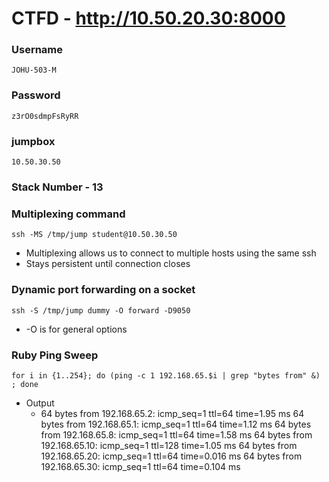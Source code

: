 # CTFD - http://10.50.20.30:8000
### Username
```
JOHU-503-M
```
### Password
```
z3rO0sdmpFsRyRR
```
### jumpbox
```
10.50.30.50
```
### Stack Number - 13
### Multiplexing command
```
ssh -MS /tmp/jump student@10.50.30.50
```
* Multiplexing allows us to connect to multiple hosts using the same ssh
* Stays persistent until connection closes
### Dynamic port forwarding on a socket
```
ssh -S /tmp/jump dummy -O forward -D9050
```
* -O is for general options
### Ruby Ping Sweep
```
for i in {1..254}; do (ping -c 1 192.168.65.$i | grep "bytes from" &) ; done
```
* Output
  * 64 bytes from 192.168.65.2: icmp_seq=1 ttl=64 time=1.95 ms
    64 bytes from 192.168.65.1: icmp_seq=1 ttl=64 time=1.12 ms
    64 bytes from 192.168.65.8: icmp_seq=1 ttl=64 time=1.58 ms
    64 bytes from 192.168.65.10: icmp_seq=1 ttl=128 time=1.05 ms
    64 bytes from 192.168.65.20: icmp_seq=1 ttl=64 time=0.016 ms
    64 bytes from 192.168.65.30: icmp_seq=1 ttl=64 time=0.104 ms
